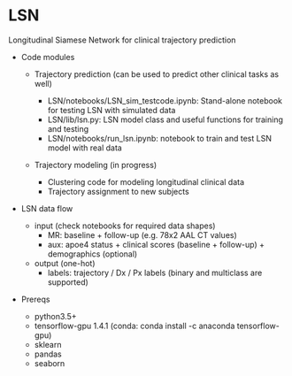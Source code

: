 # LSN
Longitudinal Siamese Network for clinical trajectory prediction 
- Code modules
  - Trajectory prediction 
  (can be used to predict other clinical tasks as well) 
    -  LSN/notebooks/LSN_sim_testcode.ipynb: Stand-alone notebook for testing LSN with simulated data
    -  LSN/lib/lsn.py: LSN model class and useful functions for training and testing
    -  LSN/notebooks/run_lsn.ipynb: notebook to train and test LSN model with real data
    
  - Trajectory modeling (in progress) 
    -  Clustering code for modeling longitudinal clinical data
    -  Trajectory assignment to new subjects 
    
- LSN data flow
    -  input (check notebooks for required data shapes) 
        - MR: baseline + follow-up (e.g. 78x2 AAL CT values) 
        - aux: apoe4 status + clinical scores (baseline + follow-up) + demographics (optional)      
    -  output (one-hot) 
        - labels: trajectory / Dx / Px labels (binary and multiclass are supported) 
  
- Prereqs 
  - python3.5+
  - tensorflow-gpu 1.4.1 (conda: conda install -c anaconda tensorflow-gpu)
  - sklearn
  - pandas
  - seaborn 

  
